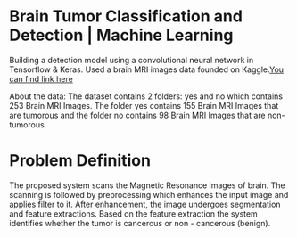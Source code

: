 # Brain Tumor Classification and Detection | Machine Learning
Building a detection model using a convolutional neural network in Tensorflow & Keras.
Used a brain MRI images data founded on Kaggle.[You can find link here](https://www.kaggle.com/datasets/navoneel/brain-mri-images-for-brain-tumor-detection)

About the data:
The dataset contains 2 folders: yes and no which contains 253 Brain MRI Images. The folder yes contains 155 Brain MRI Images that are tumorous and the folder no contains 98 Brain MRI Images that are non-tumorous.

# Problem Definition
The proposed system scans the Magnetic Resonance images of brain. The scanning is followed by preprocessing which enhances the input image and applies filter to it. After enhancement, the image undergoes segmentation and feature extractions. Based on the feature extraction the system identifies whether the tumor is cancerous or non - cancerous (benign).
